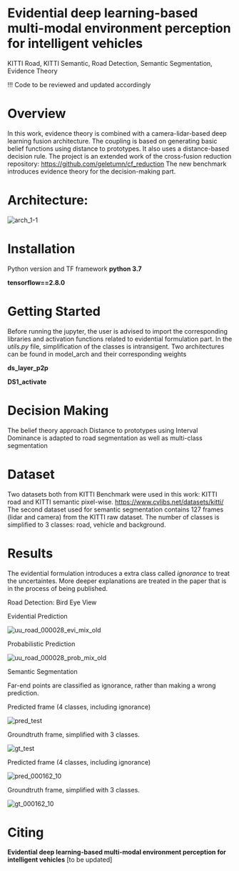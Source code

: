 # Evidential deep learning-based multi-modal environment perception for intelligent vehicles
KITTI Road, KITTI Semantic, Road Detection, Semantic Segmentation, Evidence Theory

!!! Code to be reviewed and updated accordingly



# Overview 
In this work, evidence theory is combined with a camera-lidar-based deep learning fusion architecture. The coupling is based on generating basic belief functions using distance to prototypes. It also uses a distance-based decision rule.
The project is an extended work of the cross-fusion reduction repository:
https://github.com/geletumn/cf_reduction
The new benchmark introduces evidence theory for the decision-making part. 

# Architecture:
![arch_1-1](https://github.com/vasigiurgi/evi-cf-deep-learning-based-for-iv/assets/49117053/a20c2b0f-ea65-46e2-a73c-ba08f767c261)


# Installation 
Python version and TF framework
**python 3.7**

**tensorflow==2.8.0**

# Getting Started
Before running the jupyter, the user is advised to import the corresponding libraries and activation functions related to evidential formulation part.
In the _utils.py_ file, simplification of the classes is intransigent. Two architectures can be found in model_arch and their corresponding weights 
 
**ds_layer_p2p**

**DS1_activate**

# Decision Making
The belief theory approach Distance to prototypes using Interval Dominance is adapted to road segmentation as well as multi-class segmentation 

# Dataset

Two datasets both from KITTI Benchmark were used in this work: KITTI road and KITTI semantic pixel-wise. 
https://www.cvlibs.net/datasets/kitti/
The second dataset used for semantic segmentation contains 127 frames (lidar and camera) from the KITTI raw dataset. 
The number of classes is simplified to 3 classes: road, vehicle and background. 

# Results
The evidential formulation introduces a extra class called _ignorance_ to treat the uncertaintes. More deeper explanations are treated in the paper that is in the process of being published. 

Road Detection: Bird Eye View

Evidential Prediction

![uu_road_000028_evi_mix_old](https://github.com/vasigiurgi/evi-cf-deep-learning-based-for-iv/assets/49117053/206a2be5-b604-4f5c-82d1-3d2ed5d932b0)

Probabilistic Prediction

![uu_road_000028_prob_mix_old](https://github.com/vasigiurgi/evi-cf-deep-learning-based-for-iv/assets/49117053/d22f19b9-3162-4185-a60c-fe37df7c20c4)


Semantic Segmentation

Far-end points are classified as ignorance, rather than making a wrong prediction.

Predicted frame (4 classes, including ignorance)

![pred_test](https://github.com/vasigiurgi/evi-cf-deep-learning-based-for-iv/assets/49117053/dce440c8-3b16-4f9f-bc39-419bf700fc56)

Groundtruth frame, simplified with 3 classes. 

![gt_test](https://github.com/vasigiurgi/evi-cf-deep-learning-based-for-iv/assets/49117053/ef87a3fd-db12-4e63-b5a6-8c749951ffcb)

Predicted frame (4 classes, including ignorance)

![pred_000162_10](https://github.com/vasigiurgi/evi-cf-deep-learning-based-for-iv/assets/49117053/343d6507-1da5-40d4-b96a-9c1fde72b040)

Groundtruth frame, simplified with 3 classes. 

![gt_000162_10](https://github.com/vasigiurgi/evi-cf-deep-learning-based-for-iv/assets/49117053/431767af-6fba-4649-afc7-9af154649142)


# Citing 
**Evidential deep learning-based multi-modal environment perception for intelligent vehicles**
[to be updated]



